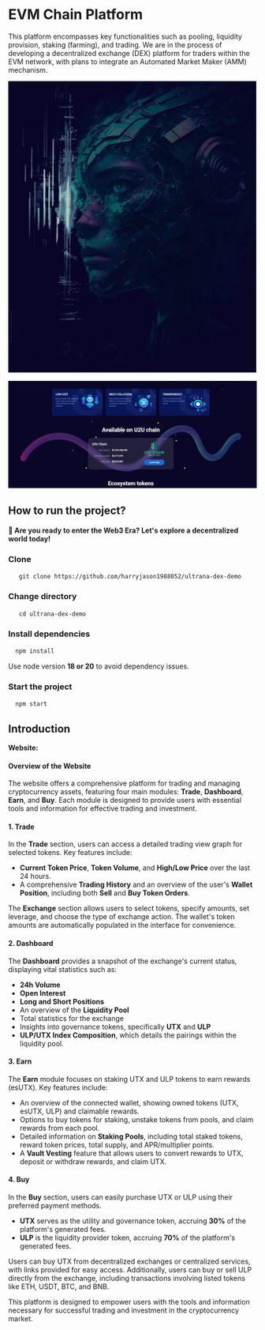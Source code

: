 
# EVM Chain Platform

This platform encompasses key functionalities such as pooling, liquidity provision, staking (farming), and trading. We are in the process of developing a decentralized exchange (DEX) platform for traders within the EVM network, with plans to integrate an Automated Market Maker (AMM) mechanism.

![alt text](public/ultrax1.png)

![alt text](public/ultrax2.png)

## How to run the project?

#### 🚀 Are you ready to enter the Web3 Era? Let's explore a decentralized world today!

### Clone

```
   git clone https://github.com/harryjason1988052/ultrana-dex-demo
```
### Change directory

```
   cd ultrana-dex-demo
```

### Install dependencies

```bash
  npm install
```
Use node version **18 or 20** to avoid dependency issues.

### Start the project

```bash
  npm start
```

## Introduction

**Website:**

#### Overview of the Website

The website offers a comprehensive platform for trading and managing cryptocurrency assets, featuring four main modules: **Trade**, **Dashboard**, **Earn**, and **Buy**. Each module is designed to provide users with essential tools and information for effective trading and investment.

#### 1. Trade

In the **Trade** section, users can access a detailed trading view graph for selected tokens. Key features include:

- **Current Token Price**, **Token Volume**, and **High/Low Price** over the last 24 hours.
- A comprehensive **Trading History** and an overview of the user's **Wallet Position**, including both **Sell** and **Buy Token Orders**.

The **Exchange** section allows users to select tokens, specify amounts, set leverage, and choose the type of exchange action. The wallet's token amounts are automatically populated in the interface for convenience.

#### 2. Dashboard

The **Dashboard** provides a snapshot of the exchange's current status, displaying vital statistics such as:

- **24h Volume**
- **Open Interest**
- **Long and Short Positions**
- An overview of the **Liquidity Pool**
- Total statistics for the exchange
- Insights into governance tokens, specifically **UTX** and **ULP**
- **ULP/UTX Index Composition**, which details the pairings within the liquidity pool.

#### 3. Earn

The **Earn** module focuses on staking UTX and ULP tokens to earn rewards (esUTX). Key features include:

- An overview of the connected wallet, showing owned tokens (UTX, esUTX, ULP) and claimable rewards.
- Options to buy tokens for staking, unstake tokens from pools, and claim rewards from each pool.
- Detailed information on **Staking Pools**, including total staked tokens, reward token prices, total supply, and APR/multiplier points.
- A **Vault Vesting** feature that allows users to convert rewards to UTX, deposit or withdraw rewards, and claim UTX.

#### 4. Buy

In the **Buy** section, users can easily purchase UTX or ULP using their preferred payment methods. 

- **UTX** serves as the utility and governance token, accruing **30%** of the platform's generated fees.
- **ULP** is the liquidity provider token, accruing **70%** of the platform's generated fees.

Users can buy UTX from decentralized exchanges or centralized services, with links provided for easy access. Additionally, users can buy or sell ULP directly from the exchange, including transactions involving listed tokens like ETH, USDT, BTC, and BNB.

This platform is designed to empower users with the tools and information necessary for successful trading and investment in the cryptocurrency market.